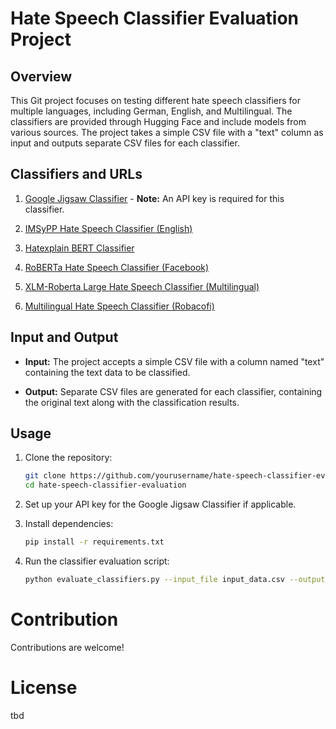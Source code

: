 # Hate Speech Classifier Evaluation Project

## Overview

This Git project focuses on testing different hate speech classifiers for multiple languages, including German, English, and Multilingual. The classifiers are provided through Hugging Face and include models from various sources. The project takes a simple CSV file with a "text" column as input and outputs separate CSV files for each classifier.

## Classifiers and URLs

1. [Google Jigsaw Classifier](https://jigsaw.google.com/) - **Note:** An API key is required for this classifier.

2. [IMSyPP Hate Speech Classifier (English)](https://huggingface.co/IMSyPP/hate_speech_en)

3. [Hatexplain BERT Classifier](https://huggingface.co/Hate-speech-CNERG/bert-base-uncased-hatexplain)

4. [RoBERTa Hate Speech Classifier (Facebook)](https://huggingface.co/facebook/roberta-hate-speech-dynabench-r4-target)

5. [XLM-Roberta Large Hate Speech Classifier (Multilingual)](https://huggingface.co/christinacdl/xlm_Roberta_Large_hate_speech_multilingual_binary)

6. [Multilingual Hate Speech Classifier (Robacofi)](https://huggingface.co/Andrazp/multilingual-hate-speech-robacofi)

## Input and Output

- **Input:** The project accepts a simple CSV file with a column named "text" containing the text data to be classified.

- **Output:** Separate CSV files are generated for each classifier, containing the original text along with the classification results.

## Usage

1. Clone the repository:

   ```bash
   git clone https://github.com/yourusername/hate-speech-classifier-evaluation.git
   cd hate-speech-classifier-evaluation

2. Set up your API key for the Google Jigsaw Classifier if applicable.

3. Install dependencies:

    ```bash
    pip install -r requirements.txt
    
4. Run the classifier evaluation script:

    ```bash
    python evaluate_classifiers.py --input_file input_data.csv --output_dir output_results/

# Contribution
Contributions are welcome!

# License
tbd
